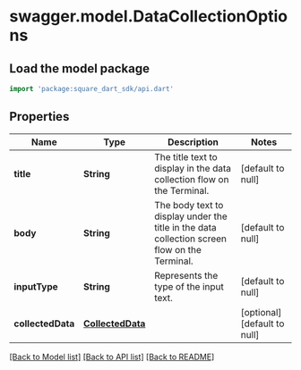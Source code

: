 # swagger.model.DataCollectionOptions

## Load the model package
```dart
import 'package:square_dart_sdk/api.dart'
```

## Properties
Name | Type | Description | Notes
------------ | ------------- | ------------- | -------------
**title** | **String** | The title text to display in the data collection flow on the Terminal. | [default to null]
**body** | **String** | The body text to display under the title in the data collection screen flow on the Terminal. | [default to null]
**inputType** | **String** | Represents the type of the input text. | [default to null]
**collectedData** | [**CollectedData**](CollectedData.md) |  | [optional] [default to null]

[[Back to Model list]](../README.md#documentation-for-models) [[Back to API list]](../README.md#documentation-for-api-endpoints) [[Back to README]](../README.md)

